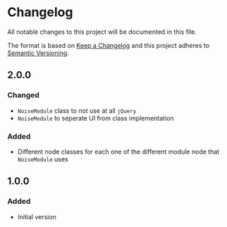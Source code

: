 # Changelog
All notable changes to this project will be documented in this file.

The format is based on [Keep a Changelog](http://keepachangelog.com/en/1.0.0/)
and this project adheres to [Semantic Versioning](http://semver.org/spec/v2.0.0.html).

## 2.0.0
### Changed
- `NoiseModule` class to not use at all `jQuery`
- `NoiseModule` to seperate UI from class implementation
### Added
- Different node classes for each one of the different module node that `NoiseModule` uses

## 1.0.0
### Added
- Initial version
